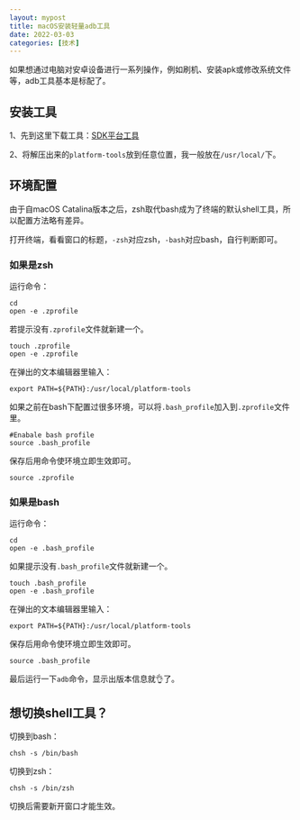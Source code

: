 ```yaml
---
layout: mypost
title: macOS安装轻量adb工具
date: 2022-03-03
categories: [技术]
---
```


如果想通过电脑对安卓设备进行一系列操作，例如刷机、安装apk或修改系统文件等，adb工具基本是标配了。

## 安装工具

1、先到这里下载工具：[SDK平台工具](https://developer.android.google.cn/studio/releases/platform-tools?hl=zh-cn)

2、将解压出来的`platform-tools`放到任意位置，我一般放在`/usr/local/`下。

## 环境配置
由于自macOS Catalina版本之后，zsh取代bash成为了终端的默认shell工具，所以配置方法略有差异。

打开终端，看看窗口的标题，`-zsh`对应zsh，`-bash`对应bash，自行判断即可。

### 如果是zsh
运行命令：
```
cd
open -e .zprofile
```
若提示没有`.zprofile`文件就新建一个。
```
touch .zprofile
open -e .zprofile
```
在弹出的文本编辑器里输入：
```
export PATH=${PATH}:/usr/local/platform-tools
```
如果之前在bash下配置过很多环境，可以将`.bash_profile`加入到`.zprofile`文件里。
```
#Enabale bash profile
source .bash_profile
```
保存后用命令使环境立即生效即可。
```
source .zprofile
```

### 如果是bash
运行命令：
```
cd
open -e .bash_profile
```
如果提示没有`.bash_profile`文件就新建一个。
```
touch .bash_profile
open -e .bash_profile
```
在弹出的文本编辑器里输入：
```
export PATH=${PATH}:/usr/local/platform-tools
```
保存后用命令使环境立即生效即可。
```
source .bash_profile
```
最后运行一下`adb`命令，显示出版本信息就👌了。

## 想切换shell工具？
切换到bash：
```
chsh -s /bin/bash
```
切换到zsh：
```
chsh -s /bin/zsh
```
切换后需要新开窗口才能生效。